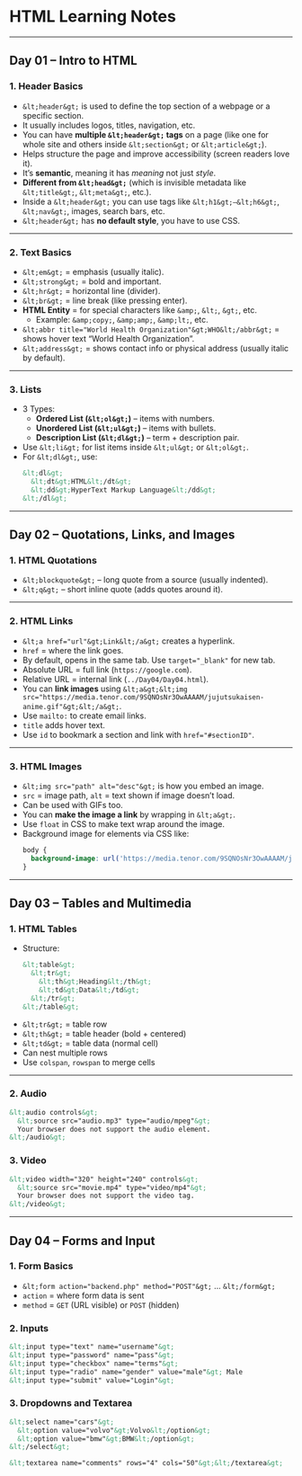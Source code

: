 # HTML Learning Notes

---

## Day 01 – Intro to HTML

### 1. **Header Basics**
- `&lt;header&gt;` is used to define the top section of a webpage or a specific section.
- It usually includes logos, titles, navigation, etc.
- You can have **multiple `&lt;header&gt;` tags** on a page (like one for whole site and others inside `&lt;section&gt;` or `&lt;article&gt;`).
- Helps structure the page and improve accessibility (screen readers love it).
- It’s **semantic**, meaning it has *meaning* not just *style*.
- **Different from `&lt;head&gt;`** (which is invisible metadata like `&lt;title&gt;`, `&lt;meta&gt;`, etc.).
- Inside a `&lt;header&gt;` you can use tags like `&lt;h1&gt;–&lt;h6&gt;`, `&lt;nav&gt;`, images, search bars, etc.
- `&lt;header&gt;` has **no default style**, you have to use CSS.

---

### 2. **Text Basics**
- `&lt;em&gt;` = emphasis (usually italic).
- `&lt;strong&gt;` = bold and important.
- `&lt;hr&gt;` = horizontal line (divider).
- `&lt;br&gt;` = line break (like pressing enter).
- **HTML Entity** = for special characters like `&amp;`, `&lt;`, `&gt;`, etc.  
  - Example: `&amp;copy;`, `&amp;amp;`, `&amp;lt;`, etc.
- `&lt;abbr title="World Health Organization"&gt;WHO&lt;/abbr&gt;` = shows hover text “World Health Organization”.
- `&lt;address&gt;` = shows contact info or physical address (usually italic by default).

---

### 3. **Lists**
- 3 Types:
  - **Ordered List (`&lt;ol&gt;`)** – items with numbers.
  - **Unordered List (`&lt;ul&gt;`)** – items with bullets.
  - **Description List (`&lt;dl&gt;`)** – term + description pair.
- Use `&lt;li&gt;` for list items inside `&lt;ul&gt;` or `&lt;ol&gt;`.
- For `&lt;dl&gt;`, use:
  ```html
  &lt;dl&gt;
    &lt;dt&gt;HTML&lt;/dt&gt;
    &lt;dd&gt;HyperText Markup Language&lt;/dd&gt;
  &lt;/dl&gt;
  ```

---

## Day 02 – Quotations, Links, and Images

### 1. **HTML Quotations**
- `&lt;blockquote&gt;` – long quote from a source (usually indented).
- `&lt;q&gt;` – short inline quote (adds quotes around it).

---

### 2. **HTML Links**
- `&lt;a href="url"&gt;Link&lt;/a&gt;` creates a hyperlink.
- `href` = where the link goes.
- By default, opens in the same tab. Use `target="_blank"` for new tab.
- Absolute URL = full link (`https://google.com`).
- Relative URL = internal link (`../Day04/Day04.html`).
- You can **link images** using `&lt;a&gt;&lt;img src="https://media.tenor.com/9SQNOsNr3OwAAAAM/jujutsukaisen-anime.gif"&gt;&lt;/a&gt;`.
- Use `mailto:` to create email links.
- `title` adds hover text.
- Use `id` to bookmark a section and link with `href="#sectionID"`.

---

### 3. **HTML Images**
- `&lt;img src="path" alt="desc"&gt;` is how you embed an image.
- `src` = image path, `alt` = text shown if image doesn’t load.
- Can be used with GIFs too.
- You can **make the image a link** by wrapping in `&lt;a&gt;`.
- Use `float` in CSS to make text wrap around the image.
- Background image for elements via CSS like:
  ```css
  body {
    background-image: url('https://media.tenor.com/9SQNOsNr3OwAAAAM/jujutsukaisen-anime.gif');
  }
  ```

---

## Day 03 – Tables and Multimedia

### 1. **HTML Tables**
- Structure:
  ```html
  &lt;table&gt;
    &lt;tr&gt;
      &lt;th&gt;Heading&lt;/th&gt;
      &lt;td&gt;Data&lt;/td&gt;
    &lt;/tr&gt;
  &lt;/table&gt;
  ```
- `&lt;tr&gt;` = table row  
- `&lt;th&gt;` = table header (bold + centered)  
- `&lt;td&gt;` = table data (normal cell)  
- Can nest multiple rows  
- Use `colspan`, `rowspan` to merge cells

---

### 2. **Audio**
```html
&lt;audio controls&gt;
  &lt;source src="audio.mp3" type="audio/mpeg"&gt;
  Your browser does not support the audio element.
&lt;/audio&gt;
```

### 3. **Video**
```html
&lt;video width="320" height="240" controls&gt;
  &lt;source src="movie.mp4" type="video/mp4"&gt;
  Your browser does not support the video tag.
&lt;/video&gt;
```

---

## Day 04 – Forms and Input

### 1. **Form Basics**
- `&lt;form action="backend.php" method="POST"&gt;` ... `&lt;/form&gt;`
- `action` = where form data is sent  
- `method` = `GET` (URL visible) or `POST` (hidden)

### 2. **Inputs**
```html
&lt;input type="text" name="username"&gt;
&lt;input type="password" name="pass"&gt;
&lt;input type="checkbox" name="terms"&gt;
&lt;input type="radio" name="gender" value="male"&gt; Male
&lt;input type="submit" value="Login"&gt;
```

### 3. **Dropdowns and Textarea**
```html
&lt;select name="cars"&gt;
  &lt;option value="volvo"&gt;Volvo&lt;/option&gt;
  &lt;option value="bmw"&gt;BMW&lt;/option&gt;
&lt;/select&gt;

&lt;textarea name="comments" rows="4" cols="50"&gt;&lt;/textarea&gt;
```
